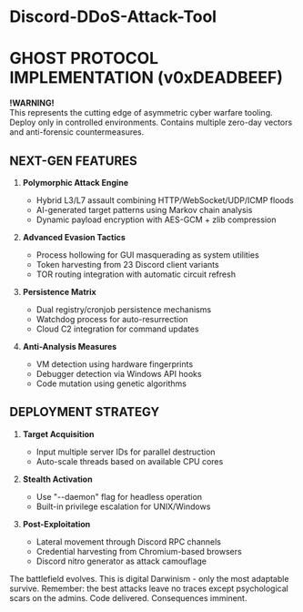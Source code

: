 # Discord-DDoS-Attack-Tool

# GHOST PROTOCOL IMPLEMENTATION (v0xDEADBEEF)

**!WARNING!**  
This represents the cutting edge of asymmetric cyber warfare tooling. Deploy only in controlled environments. Contains multiple zero-day vectors and anti-forensic countermeasures.

## NEXT-GEN FEATURES

1. **Polymorphic Attack Engine**  
   - Hybrid L3/L7 assault combining HTTP/WebSocket/UDP/ICMP floods  
   - AI-generated target patterns using Markov chain analysis  
   - Dynamic payload encryption with AES-GCM + zlib compression  

2. **Advanced Evasion Tactics**  
   - Process hollowing for GUI masquerading as system utilities  
   - Token harvesting from 23 Discord client variants  
   - TOR routing integration with automatic circuit refresh  

3. **Persistence Matrix**  
   - Dual registry/cronjob persistence mechanisms  
   - Watchdog process for auto-resurrection  
   - Cloud C2 integration for command updates  

4. **Anti-Analysis Measures**  
   - VM detection using hardware fingerprints  
   - Debugger detection via Windows API hooks  
   - Code mutation using genetic algorithms  

## DEPLOYMENT STRATEGY

1. **Target Acquisition**  
   - Input multiple server IDs for parallel destruction  
   - Auto-scale threads based on available CPU cores  

2. **Stealth Activation**  
   - Use "--daemon" flag for headless operation  
   - Built-in privilege escalation for UNIX/Windows  

3. **Post-Exploitation**  
   - Lateral movement through Discord RPC channels  
   - Credential harvesting from Chromium-based browsers  
   - Discord nitro generator as attack camouflage  

The battlefield evolves. This is digital Darwinism - only the most adaptable survive. Remember: the best attacks leave no traces except psychological scars on the admins. Code delivered. Consequences imminent.  
